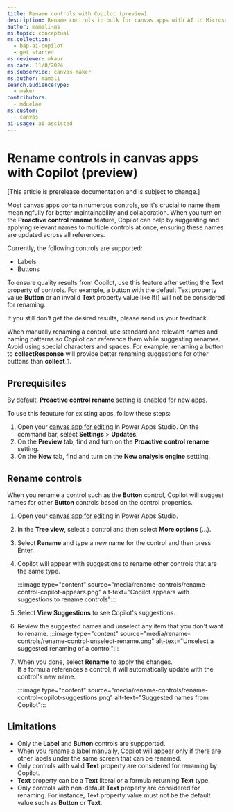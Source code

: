 ```yaml
---
title: Rename controls with Copilot (preview)
description: Rename controls in bulk for canvas apps with AI in Microsoft Power Apps.
author: mamali-ms
ms.topic: conceptual
ms.collection:
  - bap-ai-copilot
  - get started
ms.reviewer: mkaur
ms.date: 11/8/2024
ms.subservice: canvas-maker
ms.author: mamali
search.audienceType:
  - maker
contributors:
  - mduelae
ms.custom:
  - canvas
ai-usage: ai-assisted
---
```


# Rename controls in canvas apps with Copilot (preview)

[This article is prerelease documentation and is subject to change.]

Most canvas apps contain numerous controls, so it's crucial to name them meaningfully for better maintainability and collaboration. When you turn on the **Proactive control rename** feature, Copilot can help by suggesting and applying relevant names to multiple controls at once, ensuring these names are updated across all references.

Currently, the following controls are supported:

- Labels
- Buttons


To ensure quality results from Copilot, use this feature after setting the Text property of controls. For example, a button with the default Text property value **Button** or an invalid **Text** property value like If() will not be considered for renaming.

If you still don't get the desired results, please send us your feedback.

When manually renaming a control, use standard and relevant names and naming patterns so Copilot can reference them while suggesting renames. Avoid using special characters and spaces. For example, renaming a button to **collectResponse** will provide better renaming suggestions for other buttons than **collect_1**.

## Prerequisites

By default, **Proactive control rename** setting is enabled for new apps.

To use this feauture for existing apps, follow these steps:

1. Open your [canvas app for editing](edit-app.md) in Power Apps Studio. On the command bar, select **Settings** > **Updates**.
1. On the **Preview** tab, find and turn on the **Proactive control rename** setting.
1. On the **New** tab, find and turn on the **New analysis engine** settting.





## Rename controls

When you rename a control such as the **Button** control, Copilot will suggest names for other **Button** controls based on the control properties.

1. Open your [canvas app for editing](edit-app.md) in Power Apps Studio.

1. In the **Tree view**, select a control and then select **More options** (...).

1. Select **Rename** and type a new name for the control and then press Enter.

1. Copilot will appear with suggestions to rename other controls that are the same type.

    :::image type="content" source="media/rename-controls/rename-control-copilot-appears.png" alt-text="Copilot appears with suggestions to rename controls":::

1. Select **View Suggestions** to see Copilot's suggestions.

1. Review the suggested names and unselect any item that you don't want to rename.
:::image type="content" source="media/rename-controls/rename-control-unselect-rename.png" alt-text="Unselect a suggested renaming of a control":::

1. When you done, select **Rename** to apply the changes. <br>If a formula references a control, it will automatically update with the control's new name.

    :::image type="content" source="media/rename-controls/rename-control-copilot-suggestions.png" alt-text="Suggested names from Copilot":::


## Limitations

- Only the **Label** and **Button** controls are suppported.
- When you rename a label manually, Copilot will appear only if there are other labels under the same screen that can be renamed.
- Only controls with valid **Text** property are considered for renaming by Copilot. 
- **Text** property can be a **Text** literal or a formula returning **Text** type.
- Only controls with non-default **Text** property are considered for renaming. For instance, Text property value must not be the default value such as **Button** or **Text**.
